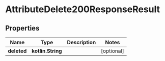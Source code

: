 
# AttributeDelete200ResponseResult

## Properties
| Name | Type | Description | Notes |
| ------------ | ------------- | ------------- | ------------- |
| **deleted** | **kotlin.String** |  |  [optional] |



